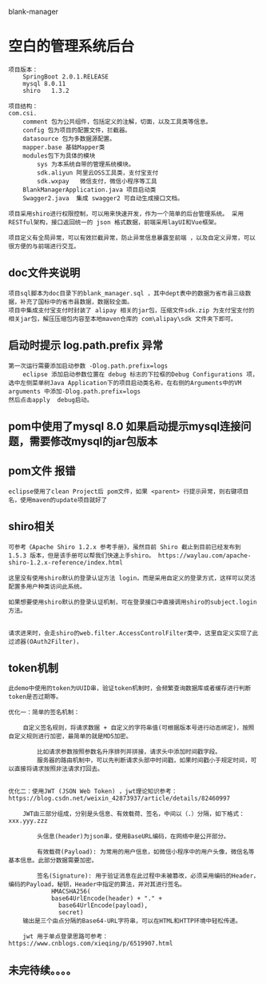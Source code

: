 blank-manager

# 空白的管理系统后台

	项目版本：
		SpringBoot 2.0.1.RELEASE
		mysql 8.0.11
		shiro	1.3.2
		
	项目结构：
	com.csi.
		comment 包为公共组件，包括定义的注解，切面，以及工具类等信息。
		config 包为项目的配置文件，拦截器。
		datasource 包为多数据源配置。
		mapper.base 基础Mapper类
		modules包下为具体的模块
			sys 为本系统自带的管理系统模块。
			sdk.aliyun 阿里云OSS工具类，支付宝支付
			sdk.wxpay	微信支付，微信小程序等工具
		BlankManagerApplication.java 项目启动类	
		Swagger2.java  集成 swagger2 可自动生成接口文档。
		
	项目采用shiro进行权限控制，可以用来快速开发，作为一个简单的后台管理系统。 采用 RESTful架构，接口返回统一的 json 格式数据，前端采用layUI和Vue框架。
	
	项目定义有全局异常，可以有效拦截异常，防止异常信息暴露至前端 ，以及自定义异常，可以很方便的与前端进行交互。

## doc文件夹说明
	项目sql脚本为doc目录下的blank_manager.sql ，其中dept表中的数据为省市县三级数据，补充了国标中的省市县数据，数据较全面。
	项目中集成支付宝支付时封装了 alipay 相关的jar包，压缩文件sdk.zip 为支付宝支付的相关jar包，解压压缩包内容至本地maven仓库的 com\alipay\sdk 文件夹下即可。

## 启动时提示 log.path.prefix 异常

	第一次运行需要添加启动参数 -Dlog.path.prefix=logs
		eclipse 添加启动参数位置在 debug 标志的下拉框的Debug Configurations 项，选中左侧菜单树Java Application下的项目启动类名称，在右侧的Arguments中的VM arguments 中添加-Dlog.path.prefix=logs 
	然后点击apply  debug启动。

## pom中使用了mysql 8.0  如果启动提示mysql连接问题，需要修改mysql的jar包版本

## pom文件 <parent> 报错
	
	eclipse使用了clean Project后 pom文件，如果 <parent> 行提示异常，则右键项目名，使用maven的update项目就好了

## shiro相关

	可参考《Apache Shiro 1.2.x 参考手册》，虽然目前 Shiro 截止到目前已经发布到 1.5.3 版本，但是该手册可以帮我们快速上手shiro。 https://waylau.com/apache-shiro-1.2.x-reference/index.html

	这里没有使用shiro默认的登录认证方法 login，而是采用自定义的登录方式，这样可以灵活配置多用户种类访问此系统。
	
	如果想要使用shiro默认的登录认证机制，可在登录接口中直接调用shiro的subject.login 方法。
	
	
	请求进来时，会走shiro的web.filter.AccessControlFilter类中，这里自定义实现了此过滤器(OAuth2Filter)，
	
## token机制
	此demo中使用的token为UUID串，验证token机制时，会频繁查询数据库或者缓存进行判断token是否过期等。
	
	优化一：简单的签名机制：
		
		自定义签名规则，将请求数据 + 自定义的字符串值(可根据版本号进行动态绑定)，按照自定义规则进行加密，最简单的就是MD5加密。
		
			比如请求参数按照参数名升序排列并拼接，请求头中添加时间戳字段。
			服务器的路由机制中，可以先判断请求头部中时间戳，如果时间戳小于规定时间，可以直接将请求按照非法请求打回去。
		
	
	优化二：使用JWT (JSON Web Token) ，jwt理论知识参考：https://blog.csdn.net/weixin_42873937/article/details/82460997
	
		JWT由三部分组成，分别是头信息、有效载荷、签名，中间以（.）分隔，如下格式：xxx.yyy.zzz
			
			头信息(header)为json串，使用BaseURL编码，在网络中是公开部分。
			
			有效载荷(Payload): 为常用的用户信息，如微信小程序中的用户头像，微信名等基本信息。此部分数据需要加密。
			
			签名(Signature): 用于验证消息在此过程中未被篡改，必须采用编码的Header，编码的Payload，秘钥，Header中指定的算法，并对其进行签名。
				HMACSHA256(
				base64UrlEncode(header) + "." +
				  base64UrlEncode(payload),
				  secret)
		输出是三个由点分隔的Base64-URL字符串，可以在HTML和HTTP环境中轻松传递。
		
		jwt 用于单点登录思路可参考：https://www.cnblogs.com/xieqing/p/6519907.html
		
## 未完待续。。。。